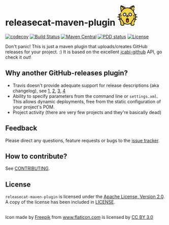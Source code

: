 # releasecat-maven-plugin ![icon](/src/site/resources/images/icon_64.png)

[![codecov](https://codecov.io/gh/llorllale/releasecat-maven-plugin/branch/master/graph/badge.svg)](https://codecov.io/gh/llorllale/releasecat-maven-plugin)
[![Build Status](https://travis-ci.org/llorllale/releasecat-maven-plugin.svg?branch=master)](https://travis-ci.org/llorllale/releasecat-maven-plugin)
[![Maven Central](https://maven-badges.herokuapp.com/maven-central/org.llorllale/releasecat-maven-plugin/badge.svg)](https://maven-badges.herokuapp.com/maven-central/org.llorllale/releasecat-maven-plugin)
[![PDD status](http://www.0pdd.com/svg?name=llorllale/releasecat-maven-plugin)](http://www.0pdd.com/p?name=llorllale/releasecat-maven-plugin)
[![License](https://img.shields.io/badge/License-Apache%202.0-blue.svg)](https://llorllale.github.io/releasecat-maven-plugin/license.html)

Don't panic! This is just a maven plugin that uploads/creates GitHub releases for your project. :) It is based on the excellent [jcabi-github](https://github.com/jcabi/jcabi-github) API, go check it out!

## Why another GitHub-releases plugin?
* Travis doesn't provide adequate support for release descriptions (aka changelog), see [1](https://github.com/travis-ci/travis-ci/issues/8568), [2](https://github.com/travis-ci/dpl/issues/155), [3](https://github.com/travis-ci/travis-ci/issues/6423), [4](https://docs.travis-ci.com/user/deployment/releases)
* Ability to specify parameters from the command line or `settings.xml`. This allows dynamic deployments, free from the static configuration of your project's POM.
* Project activity (there are very few projects and they're basically dead)

## Feedback
Please direct any questions, feature requests or bugs to the [issue tracker](https://github.com/llorllale/releasecat-maven-plugin/issues/).

## How to contribute?
See [CONTRIBUTING](./CONTRIBUTING.md).

## License
`releasecat-maven-plugin` is licensed under the [Apache License, Version 2.0](http://www.apache.org/licenses/LICENSE-2.0). A copy of the license has been included in [LICENSE](./LICENSE).

<br/>

<div>Icon made by <a href="http://www.freepik.com" title="Freepik">Freepik</a> from <a href="https://www.flaticon.com/" title="Flaticon">www.flaticon.com</a> is licensed by <a href="http://creativecommons.org/licenses/by/3.0/" title="Creative Commons BY 3.0" target="_blank">CC BY 3.0</a></div>